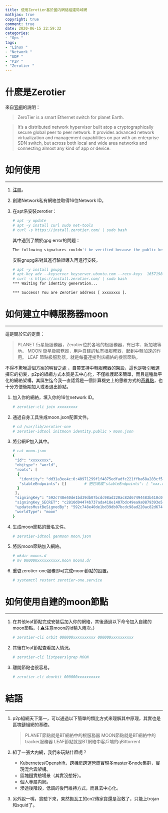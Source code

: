 ```yaml
---
title: 使用Zerotier基於國内網絡組建局域網
mathjax: true
copyright: true
comment: true
date: 2020-06-15 22:59:32
categories: 
- "Ops "
tags: 
- "Linux "
- "Network "
- "UDP "
- "P2P "
- "Zerotier "
---
```


#  什麽是Zerotier

來自[官網](https://www.zerotier.com/manual/#1)的説明：

<!-- more -->

> ZeroTier is a smart Ethernet switch for planet Earth.

> It’s a distributed network hypervisor built atop a cryptographically secure global peer to peer network. It provides advanced network virtualization and management capabilities on par with an enterprise SDN switch, but across both local and wide area networks and connecting almost any kind of app or device.

#  如何使用

---

1. [注冊](https://my.zerotier.com/)。

2. 創建Network私有網絡並取得16位Network ID。

3. 在apt系安裝zerotier：

   ```bash
   # apt -y update
   # apt -y install curl sudo net-tools
   # curl -s https://install.zerotier.com/ | sudo bash
   ```

   其中遇到了關於gpg error的問題：

   ```bash
   The following signatures couldn't be verified because the public key is not available: NO_PUBKEY 1657198823E52A61
   ```

   安裝gnupg來對其進行驗證導入再進行安裝。

   ```bash
   # apt -y install gnupg
   # apt-key adv --keyserver keyserver.ubuntu.com --recv-keys  1657198823E52A61
   # curl -s https://install.zerotier.com/ | sudo bash
   *** Waiting for identity generation...
   
   *** Success! You are ZeroTier address [ xxxxxxxx ].
   ```

#  如何建立中轉服務器moon

---

 這是關於它的定義：

> PLANET 行星級服務器，Zerotier位於各地的根服務器，有日本、新加坡等地。
> MOON 衛星級服務器，用戶自建的私有根服務器，起到中轉加速的作用。
> LEAF 節點級服務器，就是每臺連接到該網絡的機器節點。

不得不驚嘆這個方案的明智之處 ，自帶支持中轉服務器的架設，這也是吸引我選擇它的初衷，p2p的組網方式本質是去中心化，不僅維護起來簡單，而且這種扁平化的網絡架構，其誕生迄今我一直認爲是一個計算機史上的思維方式的[奇異點](https://www.youtube.com/watch?v=sjx_rpay9rk)，也十分方便後期加入或者退出節點。

1. 加入你的網絡，填入你的16位network ID。

   ```bash
   # zerotier-cli join xxxxxxxxx
   ```

2. 通過自身工具生成moon.json配置文件。

   ```bash
   # cd /var/lib/zerotier-one
   # zerotier-idtool initmoon identity.public > moon.json
   ```

3. 將公網IP加入其中。

   ```bash
   # cat moon.json 
   {
    "id": "xxxxxxxx",
    "objtype": "world",
    "roots": [
     {
      "identity": "dd31a3ee4c:0:40971299f1f4875edfadfc221ffba68a283cf51a67a27fbc223da18b6257d236474b9f13e3e50b46c0ae8096339d3eb450e12ab0361bf5e8ef82c69acd86ebb8",
      "stableEndpoints": []        # 把它改成"stableEndpoints": [ "xxx.xxx.xxx.xxx/9993" ]
     }
    ],
    "signingKey": "592c748e40de1bd39db07bcdc98ad220ac82d67494483b410c0133939fc0c03059d3a2b2c9948ec1939c4d42e2c3f07b310a337bc47a77b94153e4f9f6df56d7",
    "signingKey_SECRET": "c2810d04474b737ada418e1407bdc49ea9a0879393e5cb8b585eaec0feadbb0dcbbc52c6c85db9db2a2d83b6a36c01ed839e105d67f7bd4e0ea8d22559f29fd6",
    "updatesMustBeSignedBy": "592c748e40de1bd39db07bcdc98ad220ac82d67494483b410c0133939fc0c03059d3a2b2c9948ec1939c4d42e2c3f07b310a337bc47a77b94153e4f9f6df56d7",
    "worldType": "moon"
   }
   ```

4. 生成moon節點的籤名文件。

   ```bash
   # zerotier-idtool genmoon moon.json
   ```

5. 將該moon節點加入網絡。

   ```bash
   # mkdir moons.d
   # mv 000000xxxxxxxxxx.moon moons.d/
   ```

6. 重啓zerotier-one服務即可完成moon節點的設置。

   ```bash
   # systemctl restart zerotier-one.service
   ```

#  如何使用自建的moon節點

---

1. 在其他leaf節點完成安裝后加入你的網絡，其後通過以下命令加入自建的moon節點。( ⚠️注意moon的id輸入兩次。)

   ```bash
   # zerotier-cli orbit 000000xxxxxxxxxx 000000xxxxxxxxxx
   ```

2. 其後在leaf節點查看加入情況。

   ```bash
   # zerotier-cli listpeers|grep MOON
   ```

3. 離開節點也很容易。

   ```bash
   # zerotier-cli deorbit 000000xxxxxxxxxx
   ```

#  結語

---

1. p2p組網天下第一，可以通過以下簡單的類比方式來理解其中原理，其實也是區塊鏈組網的基礎。

   > PLANET節點就是BT網絡中的根服務器
   > MOON節點就是BT網絡中的tracker服務器
   > LEAF節點就是BT網絡中客戶端的qBittorrent

2. 組了一張大内網，我們來玩點什麽呢？

   - Kubernetes/Openshift，跨機房跨運營商實現多master多node集群，實現混合雲架構。
   - 區塊鏈實驗場景（其實沒想好）。
   - 個人專屬内網。
   - 滲透後階段，低調的後門維持方式，而且去中心化。

3. 另外說一嘴，實驗下來，果然搬瓦工的cn2傳家寶還是沒救了，只能上trojan和squid了。
